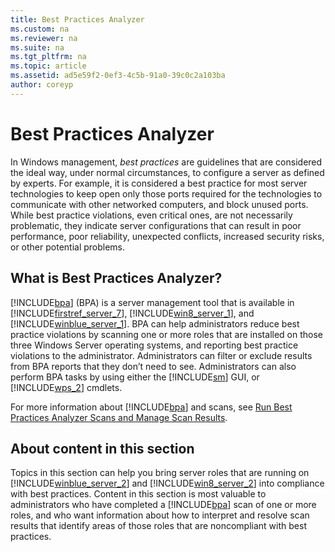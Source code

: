 ```yaml
---
title: Best Practices Analyzer
ms.custom: na
ms.reviewer: na
ms.suite: na
ms.tgt_pltfrm: na
ms.topic: article
ms.assetid: ad5e59f2-0ef3-4c5b-91a0-39c0c2a103ba
author: coreyp
---
```

# Best Practices Analyzer
In Windows management, *best practices* are guidelines that are considered the ideal way, under normal circumstances, to configure a server as defined by experts. For example, it is considered a best practice for most server technologies to keep open only those ports required for the technologies to communicate with other networked computers, and block unused ports. While best practice violations, even critical ones, are not necessarily problematic, they indicate server configurations that can result in poor performance, poor reliability, unexpected conflicts, increased security risks, or other potential problems.  
  
## What is Best Practices Analyzer?  
[!INCLUDE[bpa](../Token/bpa_md.md)] \(BPA\) is a server management tool that is available in [!INCLUDE[firstref_server_7](../Token/firstref_server_7_md.md)], [!INCLUDE[win8_server_1](../Token/win8_server_1_md.md)], and [!INCLUDE[winblue_server_1](../Token/winblue_server_1_md.md)]. BPA can help administrators reduce best practice violations by scanning one or more roles that are installed on those three Windows Server operating systems, and reporting best practice violations to the administrator. Administrators can filter or exclude results from BPA reports that they don’t need to see. Administrators can also perform BPA tasks by using either the [!INCLUDE[sm](../Token/sm_md.md)] GUI, or [!INCLUDE[wps_2](../Token/wps_2_md.md)] cmdlets.  
  
For more information about [!INCLUDE[bpa](../Token/bpa_md.md)] and scans, see [Run Best Practices Analyzer Scans and Manage Scan Results](http://technet.microsoft.com/library/hh831400.aspx).  
  
## About content in this section  
Topics in this section can help you bring server roles that are running on [!INCLUDE[winblue_server_2](../Token/winblue_server_2_md.md)] and [!INCLUDE[win8_server_2](../Token/win8_server_2_md.md)] into compliance with best practices. Content in this section is most valuable to administrators who have completed a [!INCLUDE[bpa](../Token/bpa_md.md)] scan of one or more roles, and who want information about how to interpret and resolve scan results that identify areas of those roles that are noncompliant with best practices.  
  
